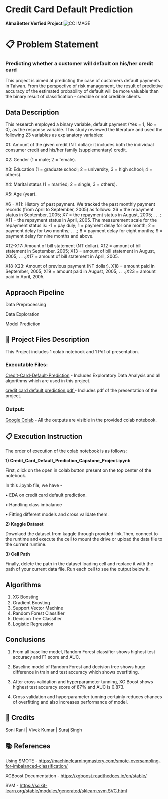 # Credit Card Default Prediction
**AlmaBetter Verfied Project**
![CC IMAGE](https://user-images.githubusercontent.com/100474431/173319902-75a028c2-0e04-4603-ab5c-0d47ddc2922a.jpeg)

# 📋 Problem Statement
### **Predicting whether a customer will default on his/her credit card**

This project is aimed at predicting the case of customers default payments in Taiwan. From the perspective of risk management, the result of predictive accuracy of the estimated probability of default will be more valuable than the binary result of classification - credible or not credible clients. 
## **Data Description**

This research employed a binary variable, default payment (Yes = 1, No = 0), as the response variable. This study reviewed the literature and used the following 23 variables as explanatory variables:

  X1: Amount of the given credit (NT dollar): it includes both the individual consumer credit and his/her family (supplementary) credit.
  
  X2: Gender (1 = male; 2 = female).
  
  X3: Education (1 = graduate school; 2 = university; 3 = high school; 4 = others).
  
  X4: Marital status (1 = married; 2 = single; 3 = others).
  
  X5: Age (year).
  
  X6 - X11: History of past payment. We tracked the past monthly payment records (from April to September, 2005) as follows: X6 = the repayment status in September,     2005; 
  X7 = the repayment status in August, 2005; . . .; X11 = the repayment status in April, 2005. The measurement scale for the repayment status is: -1 = pay duly; 1 = payment delay for one month; 2 = payment delay for two   months; . . .; 8 = payment delay for eight months; 9 = payment delay for nine months and above.
  
  X12-X17: Amount of bill statement (NT dollar). X12 = amount of bill statement in September, 2005; X13 = amount of bill statement in August, 2005; . . .;X17 = amount of bill statement in April, 2005.
  
  X18-X23: Amount of previous payment (NT dollar). X18 = amount paid in September, 2005; X19 = amount paid in August, 2005; . . .;X23 = amount paid in April, 2005.
  
  ## **Appraoch Pipeline**
  
  Data Preprocessing
  
  Data Exploration
  
  Model Prediction
  
 ## 💾 Project Files Description
 
This Project includes 1 colab notebook and 1 Pdf of presentation.

### **Executable Files:**

[Credit-Card-Default-Prediction](https://github.com/roysoni24/Credit-Card-Default-Prediction/blob/main/Credit_Card_Default_Prediction_Capstone_Project.ipynb) - Includes Exploratory Data Analysis and all algorithms which are used in this project.

[credit card default prediction.pdf ](https://github.com/roysoni24/Credit-Card-Default-Prediction/blob/main/credit%20card%20default%20prediction.pdf)- Includes pdf of the presentation of the project.

### **Output:**

[Google Colab](https://github.com/roysoni24/Credit-Card-Default-Prediction/blob/main/Credit_Card_Default_Prediction_Capstone_Project.ipynb) - All the outputs are visible in the provided colab notebook.

## 📋 **Execution Instruction**

The order of execution of the colab notebook is as follows:

**1) Credit_Card_Default_Prediction_Capstone_Project.ipynb**

First, click on the open in colab button present on the top center of the notebook.

In this .ipynb file, we have -

• EDA on credit card default prediction.

• Handling class imbalance 

• Fitting different models and cross validate them.

**2) Kaggle Dataset**

Downlaod the dataset from kaggle through provided link.Then, connect to the runtime and execute the cell to mount the drive or upload the data file to the current runtime.

**3) Cell Path**

Finally, delete the path in the dataset loading cell and replace it with the path of your current data file. Run each cell to see the output below it.

## **Algorithms**

1. XG Boosting
2. Gradient Boosting
3. Support Vector Machine
4. Random Forest Classifier
5. Decision Tree Classifier
6. Logistic Regression
  
## **Conclusions**
  
 1. From all baseline model, Random Forest classifier shows highest test accuracy
and F1 score and AUC.

2. Baseline model of Random Forest and decision tree shows huge difference in
train and test accuracy which shows overfitting.

3. After cross validation and hyperparameter tunning, XG Boost shows highest test
accuracy score of 87% and AUC is 0.873.

4. Cross validation and hyperparameter tunning certainly reduces chances of
overfitting and also increases performance of model.

## 📜 **Credits**
Soni Rani | Vivek Kumar | Suraj Singh

## 📚 **References**
Using SMOTE - https://machinelearningmastery.com/smote-oversampling-for-imbalanced-classification/

XGBoost Documentation - https://xgboost.readthedocs.io/en/stable/

SVM - https://scikit-learn.org/stable/modules/generated/sklearn.svm.SVC.html
  
  
